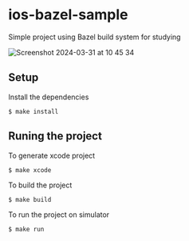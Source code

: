 # ios-bazel-sample
Simple project using Bazel build system for studying

![Screenshot 2024-03-31 at 10 45 34](https://github.com/bruno-hcr/ios-bazel-sample/assets/21697643/bff840c0-50f3-4fc3-b20f-b432274376d5)

## Setup
Install the dependencies
```
$ make install
```

## Runing the project

To generate xcode project 
```
$ make xcode
```

To build the project
```
$ make build
```

To run the project on simulator
```
$ make run
```

